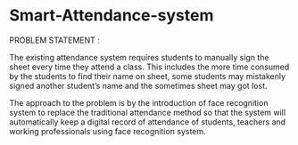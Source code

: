 # Smart-Attendance-system

PROBLEM STATEMENT  :

The existing attendance system requires students to manually sign the sheet every time they attend a class.
This includes the more time consumed by the students to find their name on sheet,
some students may mistakenly signed another student’s name and the sometimes sheet may got lost.


The approach to the problem is by the introduction of face recognition system to replace the traditional 
attendance  method so that the system will automatically keep a digital record of attendance of students,
teachers and working professionals using face recognition system.
